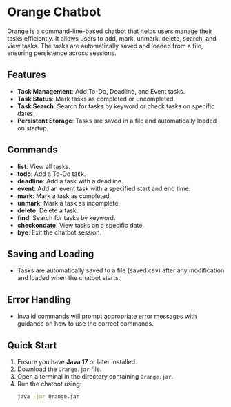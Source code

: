 # Orange Chatbot

Orange is a command-line-based chatbot that helps users manage their tasks efficiently. It allows users to add, mark, unmark, delete, search, and view tasks. The tasks are automatically saved and loaded from a file, ensuring persistence across sessions.

## Features
- **Task Management**: Add To-Do, Deadline, and Event tasks.
- **Task Status**: Mark tasks as completed or uncompleted.
- **Task Search**: Search for tasks by keyword or check tasks on specific dates.
- **Persistent Storage**: Tasks are saved in a file and automatically loaded on startup.

## Commands
- **list**: View all tasks.
- **todo**: Add a To-Do task.
- **deadline**: Add a task with a deadline.
- **event**: Add an event task with a specified start and end time.
- **mark**: Mark a task as completed.
- **unmark**: Mark a task as incomplete.
- **delete**: Delete a task.
- **find**: Search for tasks by keyword.
- **checkondate**: View tasks on a specific date.
- **bye**: Exit the chatbot session.

## Saving and Loading
- Tasks are automatically saved to a file (saved.csv) after any modification and loaded when the chatbot starts.

## Error Handling
- Invalid commands will prompt appropriate error messages with guidance on how to use the correct commands.


## Quick Start
1. Ensure you have **Java 17** or later installed.
2. Download the `Orange.jar` file.
3. Open a terminal in the directory containing `Orange.jar`.
4. Run the chatbot using:
   ```bash
   java -jar Orange.jar

